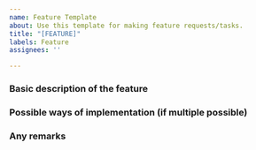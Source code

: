 ```yaml
---
name: Feature Template
about: Use this template for making feature requests/tasks.
title: "[FEATURE]"
labels: Feature
assignees: ''

---
```


### Basic description of the feature

### Possible ways of implementation (if multiple possible)

### Any remarks
